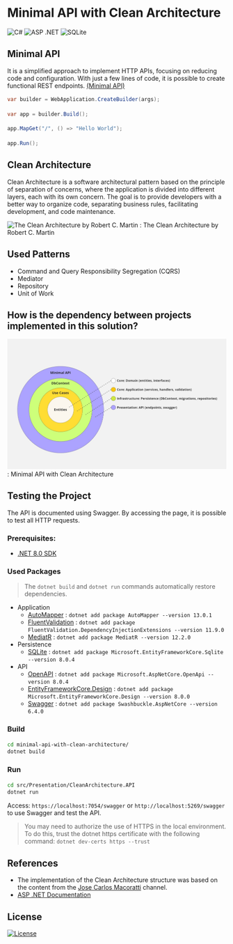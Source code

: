 # Minimal API with Clean Architecture
![C#](https://img.shields.io/badge/c%23-%23239120.svg?style=for-the-badge&logo=csharp&logoColor=white)
![ASP .NET](https://img.shields.io/badge/ASP_.NET-v8.0-808080?style=for-the-badge&logo=.net&logoColor=white&&labelColor=purple)
![SQLite](https://img.shields.io/badge/sqlite-%2307405e.svg?style=for-the-badge&logo=sqlite&logoColor=white)

## Minimal API
It is a simplified approach to implement HTTP APIs, focusing on reducing code and configuration. With just a few lines of code, it is possible to create functional REST endpoints. [(Minimal API)](https://learn.microsoft.com/pt-br/aspnet/core/fundamentals/minimal-apis/overview?view=aspnetcore-8.0)

```csharp
var builder = WebApplication.CreateBuilder(args);

var app = builder.Build();

app.MapGet("/", () => "Hello World");

app.Run();
```

## Clean Architecture
Clean Architecture is a software architectural pattern based on the principle of separation of concerns, where the application is divided into different layers, each with its own concern. The goal is to provide developers with a better way to organize code, separating business rules, facilitating development, and code maintenance.

![The Clean Architecture by Robert C. Martin](https://blog.cleancoder.com/uncle-bob/images/2012-08-13-the-clean-architecture/CleanArchitecture.jpg)
: The Clean Architecture by Robert C. Martin

## Used Patterns
- Command and Query Responsibility Segregation (CQRS)
- Mediator
- Repository
- Unit of Work

## How is the dependency between projects implemented in this solution?

![layers diagram](docs/Minimal%20API%20with%20Clean%20Architecture.jpg)
: Minimal API with Clean Architecture

## Testing the Project
The API is documented using Swagger. By accessing the page, it is possible to test all HTTP requests.

### Prerequisites:
* [.NET 8.0 SDK](https://dotnet.microsoft.com/pt-br/download)

### Used Packages
> The ```dotnet build``` and ```dotnet run``` commands automatically restore dependencies.

* Application
    - [AutoMapper](https://www.nuget.org/packages/automapper/) : ```dotnet add package AutoMapper --version 13.0.1```
    - [FluentValidation](https://www.nuget.org/packages/FluentValidation.DependencyInjectionExtensions) : ```dotnet add package FluentValidation.DependencyInjectionExtensions --version 11.9.0```
    - [MediatR](https://www.nuget.org/packages/MediatR) : ```dotnet add package MediatR --version 12.2.0```
* Persistence
    - [SQLite](https://www.nuget.org/packages/Microsoft.EntityFrameworkCore.Sqlite/8.0.4) : ```dotnet add package Microsoft.EntityFrameworkCore.Sqlite --version 8.0.4```
* API
    - [OpenAPI](https://www.nuget.org/packages/Microsoft.AspNetCore.OpenApi/8.0.4) : ```dotnet add package Microsoft.AspNetCore.OpenApi --version 8.0.4```
    - [EntityFrameworkCore.Design]() : ```dotnet add package Microsoft.EntityFrameworkCore.Design --version 8.0.0```
    - [Swagger](https://www.nuget.org/packages/Swashbuckle.AspNetCore/6.4.0) : ```dotnet add package Swashbuckle.AspNetCore --version 6.4.0```

### Build
```bash
cd minimal-api-with-clean-architecture/
dotnet build
```

### Run
```bash
cd src/Presentation/CleanArchitecture.API
dotnet run
```
Access: ```https://localhost:7054/swagger``` or ```http://localhost:5269/swagger``` to use Swagger and test the API.

> You may need to authorize the use of HTTPS in the local environment. To do this, trust the dotnet https certificate with the following command: ```dotnet dev-certs https --trust```

## References

- The implementation of the Clean Architecture structure was based on the content from the [Jose Carlos Macoratti](https://www.youtube.com/@josecarlosmacoratti) channel.
- [ASP .NET Documentation](https://learn.microsoft.com/pt-br/aspnet/core/?view=aspnetcore-8.0)

## License
[![License](https://img.shields.io/github/license/Ileriayo/markdown-badges?style=for-the-badge)](./LICENSE)